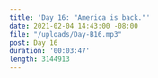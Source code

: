 ```yaml
---
title: 'Day 16: "America is back."'
date: 2021-02-04 14:43:00 -08:00
file: "/uploads/Day-B16.mp3"
post: Day 16
duration: '00:03:47'
length: 3144913
---
```



